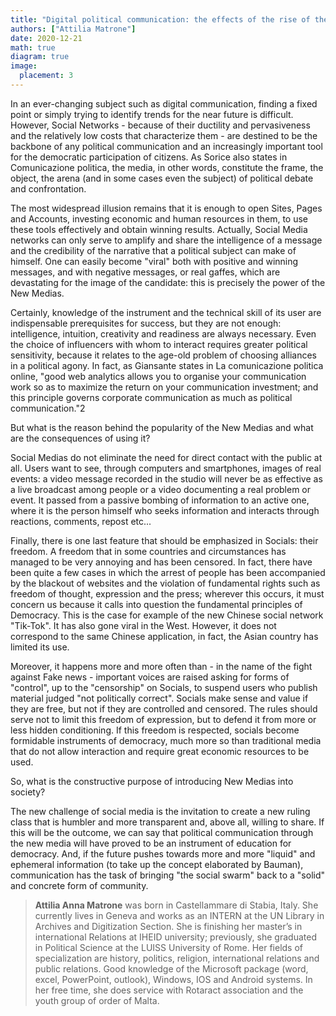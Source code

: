 ```yaml
---
title: "Digital political communication: the effects of the rise of the New Medias"
authors: ["Attilia Matrone"]
date: 2020-12-21
math: true
diagram: true
image:
  placement: 3
---
```


In an ever-changing subject such as digital communication, finding a fixed point or simply trying to identify trends for the near future is difficult.
However, Social Networks - because of their ductility and pervasiveness and the relatively low costs that characterize them - are destined to be the backbone of any political communication and an increasingly important tool for the democratic participation of citizens. As Sorice also states in Comunicazione politica, the media, in other words, constitute the frame, the object, the arena (and in some cases even the subject) of political debate and confrontation.

The most widespread illusion remains that it is enough to open Sites, Pages and Accounts, investing economic and human resources in them, to use these tools effectively and obtain winning results. Actually, Social Media networks can only serve to amplify and share the intelligence of a message and the credibility of the narrative that a political subject can make of himself. One can easily become "viral" both with positive and winning messages, and with negative messages, or real gaffes, which are devastating for the image of the candidate: this is precisely the power of the New Medias.

Certainly, knowledge of the instrument and the technical skill of its user are indispensable prerequisites for success, but they are not enough: intelligence, intuition, creativity and readiness are always necessary. Even the choice of influencers with whom to interact requires greater political sensitivity, because it relates to the age-old problem of choosing alliances in a political agony. In fact, as Giansante states in La comunicazione politica online, "good web analytics allows you to organise your communication work so as to maximize the return on your communication investment; and this principle governs corporate communication as much as political communication."2

But what is the reason behind the popularity of the New Medias and what are the consequences of using it?

Social Medias do not eliminate the need for direct contact with the public at all. Users want to see, through computers and smartphones, images of real events: a video message recorded in the studio will never be as effective as a live broadcast among people or a video documenting a real problem or event. It passed from a passive bombing of information to an active one, where it is the person himself who seeks information and interacts through reactions, comments, repost etc...

Finally, there is one last feature that should be emphasized in Socials: their freedom. A freedom that in some countries and circumstances has managed to be very annoying and has been censored. In fact, there have been quite a few cases in which the arrest of people has been accompanied by the blackout of websites and the violation of fundamental rights such as freedom of thought, expression and the press; wherever this occurs, it must concern us because it calls into question the fundamental principles of Democracy. This is the case for example of the new Chinese social network "Tik-Tok". It has also gone viral in the West. However, it does not correspond to the same Chinese application, in fact, the Asian country has limited its use.

Moreover, it happens more and more often than - in the name of the fight against Fake news - important voices are raised asking for forms of "control", up to the "censorship" on Socials, to suspend users who publish material judged "not politically correct". Socials make sense and value if they are free, but not if they are controlled and censored. The rules should serve not to limit this freedom of expression, but to defend it from more or less hidden conditioning. If this freedom is respected, socials become formidable instruments of democracy, much more so than traditional media that do not allow interaction and require great economic resources to be used.

So, what is the constructive purpose of introducing New Medias into society?

The new challenge of social media is the invitation to create a new ruling class that is humbler and more transparent and, above all, willing to share. If this will be the outcome, we can say that political communication through the new media will have proved to be an instrument of education for democracy. And, if the future pushes towards more and more "liquid" and ephemeral information (to take up the concept elaborated by Bauman), communication has the task of bringing "the social swarm" back to a "solid" and concrete form of community.


> **Attilia Anna Matrone** was born in Castellammare di Stabia, Italy. She currently lives in Geneva and works as an INTERN at the UN Library in Archives and Digitization Section. She is finishing her master’s in international Relations at IHEID university; previously, she graduated in Political Science at the LUISS University of Rome. Her fields of specialization are history, politics, religion, international relations and public relations. Good knowledge of the Microsoft package (word, excel, PowerPoint, outlook), Windows, IOS and Android systems. In her free time, she does service with Rotaract association and the youth group of order of Malta.
